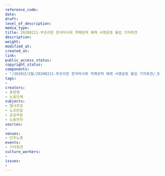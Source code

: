 ```yaml
---
reference_code: 
date: 
draft: 
level_of_description: 
media_type: 
title: 20200211-부조리한 한국마사회 적폐권력 해체 서명운동 돌입 기자회견
description: 
weight: 
modified_at: 
created_at: 
link: 
public_access_status: 
copyright_status: 
components:
- "/2020년/2월/20200211-부조리한 한국마사회 적폐권력 해체 서명운동 돌입 기자회견/_DSC1696.jpg"
tags:
- 
creators:
- 총연맹
- 노동단체
subjects:
- 열사추모
- 노조탄압
- 공공부문
- 노동안전
sources:
- 
venues:
- 민주노총
events:
- 기자회견
culture_workers:
- 
issues:
- 
---
```

